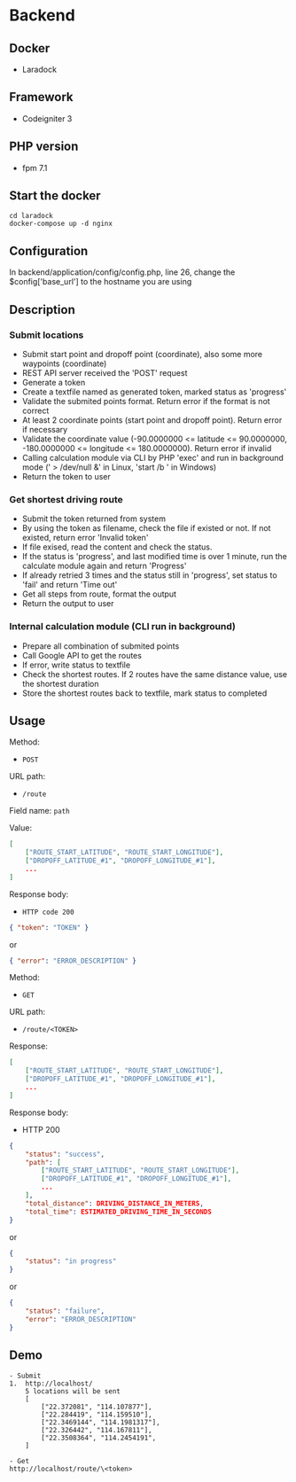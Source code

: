 # Backend

## Docker
- Laradock

## Framework
- Codeigniter 3

## PHP version
- fpm 7.1 

## Start the docker
```
cd laradock
docker-compose up -d nginx
```

## Configuration
In backend/application/config/config.php, line 26, change the $config['base_url'] to the hostname you are using

## Description

### Submit locations
- Submit start point and dropoff point (coordinate), also some more waypoints (coordinate)
- REST API server received the 'POST' request
- Generate a token
- Create a textfile named as generated token, marked status as 'progress'
- Validate the submited points format. Return error if the format is not correct
- At least 2 coordinate points (start point and dropoff point). Return error if necessary
- Validate the coordinate value (-90.0000000 <= latitude <= 90.0000000, -180.0000000 <= longitude <= 180.0000000). Return error if invalid
- Calling calculation module via CLI by PHP 'exec' and run in background mode (' > /dev/null &' in Linux, 'start /b ' in Windows)
- Return the token to user

### Get shortest driving route
- Submit the token returned from system
- By using the token as filename, check the file if existed or not. If not existed, return error 'Invalid token'
- If file exised, read the content and check the status. 
- If the status is 'progress', and last modified time is over 1 minute, run the calculate module again and return 'Progress'
- If already retried 3 times and the status still in 'progress', set status to 'fail' and return 'Time out'
- Get all steps from route, format the output
- Return the output to user

### Internal calculation module (CLI run in background)
- Prepare all combination of submited points
- Call Google API to get the routes
- If error, write status to textfile
- Check the shortest routes. If 2 routes have the same distance value, use the shortest duration
- Store the shortest routes back to textfile, mark status to completed

## Usage
Method:
- `POST`

URL path:
- `/route`

Field name:
`path`

Value:
```json
[
	["ROUTE_START_LATITUDE", "ROUTE_START_LONGITUDE"],
	["DROPOFF_LATITUDE_#1", "DROPOFF_LONGITUDE_#1"],
	...
]
```

Response body:  
 - `HTTP code 200`  

```json
{ "token": "TOKEN" }
```

or

```json
{ "error": "ERROR_DESCRIPTION" }
```

Method:
- `GET`

URL path:
- `/route/<TOKEN>`

Response:
```json
[
	["ROUTE_START_LATITUDE", "ROUTE_START_LONGITUDE"],
	["DROPOFF_LATITUDE_#1", "DROPOFF_LONGITUDE_#1"],
	...
]
```

Response body:  
- HTTP 200  

```json
{
	"status": "success",
	"path": [
		["ROUTE_START_LATITUDE", "ROUTE_START_LONGITUDE"],
		["DROPOFF_LATITUDE_#1", "DROPOFF_LONGITUDE_#1"],
		...
	],
	"total_distance": DRIVING_DISTANCE_IN_METERS,
	"total_time": ESTIMATED_DRIVING_TIME_IN_SECONDS
}
```  
or  

```json
{
	"status": "in progress"
}
```  
or  

```json
{
	"status": "failure",
	"error": "ERROR_DESCRIPTION"
}
```

## Demo
```
- Submit
1. 	http://localhost/
	5 locations will be sent
	[
		["22.372081", "114.107877"],
		["22.284419", "114.159510"],
		["22.3469144", "114.1981317"],
		["22.326442", "114.167811"],
		["22.3508364", "114.2454191",
	]
```

```
- Get
http://localhost/route/\<token>
```
